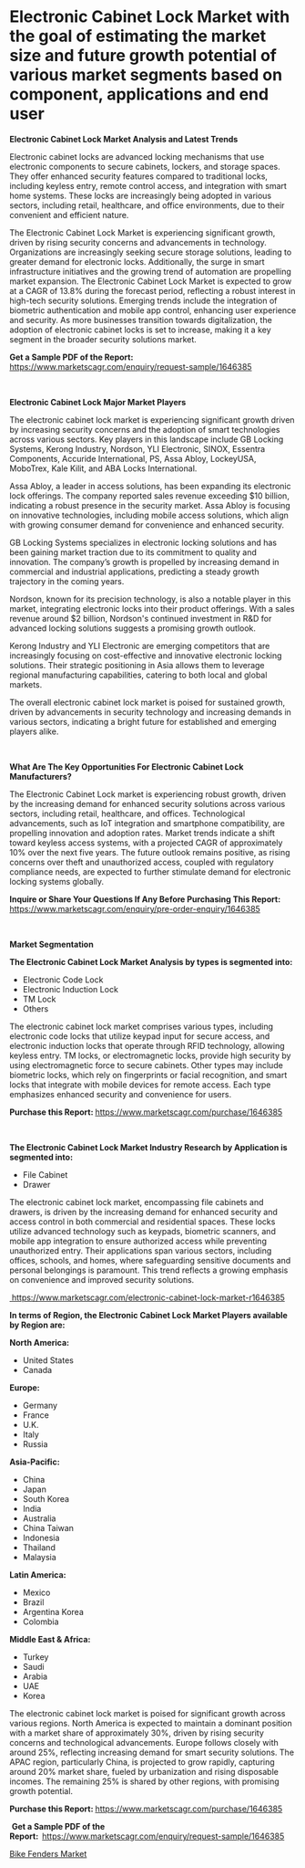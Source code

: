 <p><h1>Electronic Cabinet Lock Market with the goal of estimating the market size and future growth potential of various market segments based on component, applications and end user</h1></p><p><strong>Electronic Cabinet Lock Market Analysis and Latest Trends</strong></p>
<p><p>Electronic cabinet locks are advanced locking mechanisms that use electronic components to secure cabinets, lockers, and storage spaces. They offer enhanced security features compared to traditional locks, including keyless entry, remote control access, and integration with smart home systems. These locks are increasingly being adopted in various sectors, including retail, healthcare, and office environments, due to their convenient and efficient nature.</p><p>The Electronic Cabinet Lock Market is experiencing significant growth, driven by rising security concerns and advancements in technology. Organizations are increasingly seeking secure storage solutions, leading to greater demand for electronic locks. Additionally, the surge in smart infrastructure initiatives and the growing trend of automation are propelling market expansion. The Electronic Cabinet Lock Market is expected to grow at a CAGR of 13.8% during the forecast period, reflecting a robust interest in high-tech security solutions. Emerging trends include the integration of biometric authentication and mobile app control, enhancing user experience and security. As more businesses transition towards digitalization, the adoption of electronic cabinet locks is set to increase, making it a key segment in the broader security solutions market.</p></p>
<p><strong>Get a Sample PDF of the Report:&nbsp;</strong> <a href="https://www.marketscagr.com/enquiry/request-sample/1646385?utm_campaign=3189&utm_medium=2&utm_source=Github&utm_content=ia&utm_term=05042025&utm_id=electronic-cabinet-lock">https://www.marketscagr.com/enquiry/request-sample/1646385</a></p>
<p>&nbsp;</p>
<p><strong>Electronic Cabinet Lock Major Market Players</strong></p>
<p><p>The electronic cabinet lock market is experiencing significant growth driven by increasing security concerns and the adoption of smart technologies across various sectors. Key players in this landscape include GB Locking Systems, Kerong Industry, Nordson, YLI Electronic, SINOX, Essentra Components, Accuride International, PS, Assa Abloy, LockeyUSA, MoboTrex, Kale Kilit, and ABA Locks International.</p><p>Assa Abloy, a leader in access solutions, has been expanding its electronic lock offerings. The company reported sales revenue exceeding $10 billion, indicating a robust presence in the security market. Assa Abloy is focusing on innovative technologies, including mobile access solutions, which align with growing consumer demand for convenience and enhanced security.</p><p>GB Locking Systems specializes in electronic locking solutions and has been gaining market traction due to its commitment to quality and innovation. The company’s growth is propelled by increasing demand in commercial and industrial applications, predicting a steady growth trajectory in the coming years.</p><p>Nordson, known for its precision technology, is also a notable player in this market, integrating electronic locks into their product offerings. With a sales revenue around $2 billion, Nordson's continued investment in R&D for advanced locking solutions suggests a promising growth outlook.</p><p>Kerong Industry and YLI Electronic are emerging competitors that are increasingly focusing on cost-effective and innovative electronic locking solutions. Their strategic positioning in Asia allows them to leverage regional manufacturing capabilities, catering to both local and global markets.</p><p>The overall electronic cabinet lock market is poised for sustained growth, driven by advancements in security technology and increasing demands in various sectors, indicating a bright future for established and emerging players alike.</p></p>
<p>&nbsp;</p>
<p><strong>What Are The Key Opportunities For Electronic Cabinet Lock Manufacturers?</strong></p>
<p><p>The Electronic Cabinet Lock market is experiencing robust growth, driven by the increasing demand for enhanced security solutions across various sectors, including retail, healthcare, and offices. Technological advancements, such as IoT integration and smartphone compatibility, are propelling innovation and adoption rates. Market trends indicate a shift toward keyless access systems, with a projected CAGR of approximately 10% over the next five years. The future outlook remains positive, as rising concerns over theft and unauthorized access, coupled with regulatory compliance needs, are expected to further stimulate demand for electronic locking systems globally.</p></p>
<p><strong>Inquire or Share Your Questions If Any Before Purchasing This Report:</strong> <a href="https://www.marketscagr.com/enquiry/pre-order-enquiry/1646385?utm_campaign=3189&utm_medium=2&utm_source=Github&utm_content=ia&utm_term=05042025&utm_id=electronic-cabinet-lock">https://www.marketscagr.com/enquiry/pre-order-enquiry/1646385</a></p>
<p>&nbsp;</p>
<p><strong>Market Segmentation</strong></p>
<p><strong>The Electronic Cabinet Lock Market Analysis by types is segmented into:</strong></p>
<p><ul><li>Electronic Code Lock</li><li>Electronic Induction Lock</li><li>TM Lock</li><li>Others</li></ul></p>
<p><p>The electronic cabinet lock market comprises various types, including electronic code locks that utilize keypad input for secure access, and electronic induction locks that operate through RFID technology, allowing keyless entry. TM locks, or electromagnetic locks, provide high security by using electromagnetic force to secure cabinets. Other types may include biometric locks, which rely on fingerprints or facial recognition, and smart locks that integrate with mobile devices for remote access. Each type emphasizes enhanced security and convenience for users.</p></p>
<p><strong>Purchase this Report:&nbsp;</strong><a href="https://www.marketscagr.com/purchase/1646385?utm_campaign=3189&utm_medium=2&utm_source=Github&utm_content=ia&utm_term=05042025&utm_id=electronic-cabinet-lock">https://www.marketscagr.com/purchase/1646385</a></p>
<p>&nbsp;</p>
<p><strong>The Electronic Cabinet Lock Market Industry Research by Application is segmented into:</strong></p>
<p><ul><li>File Cabinet</li><li>Drawer</li></ul></p>
<p><p>The electronic cabinet lock market, encompassing file cabinets and drawers, is driven by the increasing demand for enhanced security and access control in both commercial and residential spaces. These locks utilize advanced technology such as keypads, biometric scanners, and mobile app integration to ensure authorized access while preventing unauthorized entry. Their applications span various sectors, including offices, schools, and homes, where safeguarding sensitive documents and personal belongings is paramount. This trend reflects a growing emphasis on convenience and improved security solutions.</p></p>
<p><a href="https://www.marketscagr.com/electronic-cabinet-lock-market-r1646385?utm_campaign=3189&utm_medium=2&utm_source=Github&utm_content=ia&utm_term=05042025&utm_id=electronic-cabinet-lock">&nbsp;https://www.marketscagr.com/electronic-cabinet-lock-market-r1646385</a></p>
<p><strong>In terms of Region, the Electronic Cabinet Lock Market Players available by Region are:</strong></p>
<p>
    <p> <strong> North America: </strong>
        <ul>
            <li>United States</li>
            <li>Canada</li>
        </ul>
        </p> 
    <p> <strong> Europe: </strong>
        <ul>
            <li>Germany</li>
            <li>France</li>
            <li>U.K.</li>
            <li>Italy</li>
            <li>Russia</li>
        </ul>
        </p> 
    <p> <strong> Asia-Pacific: </strong>
        <ul>
            <li>China</li>
            <li>Japan</li>
            <li>South Korea</li>
            <li>India</li>
            <li>Australia</li>
            <li>China Taiwan</li>
            <li>Indonesia</li>
            <li>Thailand</li>
            <li>Malaysia</li>
        </ul>
        </p> 
    <p> <strong> Latin America: </strong>
        <ul>
            <li>Mexico</li>
            <li>Brazil</li>
            <li>Argentina Korea</li>
            <li>Colombia</li>
        </ul>
        </p> 
    <p> <strong> Middle East & Africa: </strong>
        <ul>
            <li>Turkey</li>
            <li>Saudi</li>
            <li>Arabia</li>
            <li>UAE</li>
            <li>Korea</li>
        </ul>
    </p>
    </p>
<p><p>The electronic cabinet lock market is poised for significant growth across various regions. North America is expected to maintain a dominant position with a market share of approximately 30%, driven by rising security concerns and technological advancements. Europe follows closely with around 25%, reflecting increasing demand for smart security solutions. The APAC region, particularly China, is projected to grow rapidly, capturing around 20% market share, fueled by urbanization and rising disposable incomes. The remaining 25% is shared by other regions, with promising growth potential.</p></p>
<p><strong>Purchase this Report: </strong><a href="https://www.marketscagr.com/purchase/1646385?utm_campaign=3189&utm_medium=2&utm_source=Github&utm_content=ia&utm_term=05042025&utm_id=electronic-cabinet-lock">https://www.marketscagr.com/purchase/1646385</a></p>
<p>&nbsp;<strong>Get a Sample PDF of the Report:&nbsp;&nbsp;</strong><a href="https://www.marketscagr.com/enquiry/request-sample/1646385?utm_campaign=3189&utm_medium=2&utm_source=Github&utm_content=ia&utm_term=05042025&utm_id=electronic-cabinet-lock">https://www.marketscagr.com/enquiry/request-sample/1646385</a></p>
<p><strong></strong></p>
<p><p><a href="https://github.com/anggigpps/Market-Research-Report-List-1/blob/main/bike-fenders-market.md?utm_campaign=3189&utm_medium=2&utm_source=Github&utm_content=ia&utm_term=05042025&utm_id=electronic-cabinet-lock">Bike Fenders Market</a></p></p>